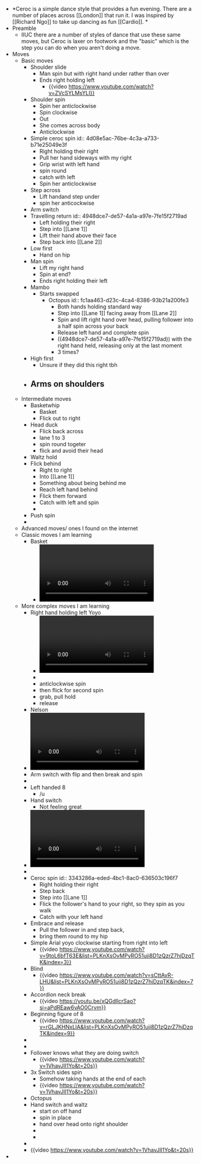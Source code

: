 - *Ceroc is a simple dance style that provides a fun evening. There are a number of places across [[London]] that run it. I was inspired by [[Richard Ngo]] to take up dancing as fun [[Cardio]]. *
- Preamble
	- IIUC there are a number of styles of dance that use these same moves, but Ceroc is laxer on footwork and the "basic" which is the step you can do when you aren't doing a move.
- Moves
	- Basic moves
		- Shoulder slide
			- Man spin but with right hand under rather than over
			- Ends right holding left
				- {{video https://www.youtube.com/watch?v=ZVcSYLMsYLI}}
		- Shoulder spin
			- Spin her anticlockwise
			- Spin clockwise
			- Out
			- She comes across body
			- Anticlockwise
		- Simple ceroc spin
		  id:: 4d08e5ac-76be-4c3a-a733-b71e25049e3f
			- Right holding their right
			- Pull her hand sideways with my right
			- Grip wrist with left hand
			- spin round
			- catch with left
			- Spin her anticlockwise
		- Step across
			- Lift handand step under
			- spin her anticockwise
		- Arm switch
		- Travelling return
		  id:: 4948dce7-de57-4a1a-a97e-7fe15f2719ad
			- Left holding their right
			- Step into [[Lane 1]]
			- Lift their hand above their face
			- Step back into [[Lane 2]]
		- Low first
			- Hand on hip
		- Man spin
			- Lift my right hand
			- Spin at end?
			- Ends right holding their left
		- Mambo
			- Starts swapped
				- Octopus
				  id:: fc1aa463-d23c-4ca4-8386-93b21a200fe3
					- Both hands holding standard way
					- Step into [[Lane 1]] facing away from [[Lane 2]]
					- Spin and lift right hand over head, pulling follower into a half spin across your back
					- Release left hand and complete spin
					- ((4948dce7-de57-4a1a-a97e-7fe15f2719ad)) with the right hand held, releasing only at the last moment
					- 3 times?
		- High first
			- Unsure if they did this right tbh
		- Arms on shoulders
			-
	- Intermediate moves
		- Basketwhip
			- Basket
			- Flick out to right
		- Head duck
			- Flick back across
			- lane 1 to 3
			- spin round togeter
			- flick and avoid their head
		- Waltz hold
		- Flick behind
			- Right to right
			- Into [[Lane 1]]
			- Something about being behind me
			- Reach left hand behind
			- Flick them forward
			- Catch with left and spin
			-
		- Push spin
		-
	- Advanced moves/ ones I found on the internet
	- Classic moves I am learning
		- Basket
			- ![306b61e9-6227-463b-ad84-1046ea2a2764.MP4](../assets/306b61e9-6227-463b-ad84-1046ea2a2764_1699290043974_0.MP4)
	- More complex moves I am learning
		- Right hand holding left Yoyo
			- ![IMG_7571.MOV](../assets/IMG_7571_1699290494003_0.MOV)
			-
			- anticlockwise spin
			- then flick for second spin
			- grab, pull hold
			- release
		- Nelson
		- ![498c4767-f9e0-4a71-bd63-2d60248216cb.MP4](../assets/498c4767-f9e0-4a71-bd63-2d60248216cb_1699290051237_0.MP4)
		- Arm switch with flip and then break and spin
		-
		- Left handed 8
			- /u
		- Hand switch
			- Not feeling great
		- ![IMG_7536.MOV](../assets/IMG_7536_1699290657992_0.MOV)
		-
		- Ceroc spin
		  id:: 3343286a-eded-4bc1-8ac0-636503c196f7
			- Right holding their right
			- Step back
			- Step into [[Lane 1]]
			- Flick the follower's hand to your right, so they spin as you walk
			- Catch with your left hand
		- Embrace and release
			- Pull the follower in and step back,
			- bring them round to my hip
		- Simple Arial yoyo clockwise starting from right into left
			- {{video https://www.youtube.com/watch?v=9toL6bfT63E&list=PLKnXsOvMPyRO51uji8D1zQzrZ7hjDzqTK&index=3}}
		- Blind
			- {{video https://www.youtube.com/watch?v=sCttAvR-LHU&list=PLKnXsOvMPyRO51uji8D1zQzrZ7hjDzqTK&index=7}}
		- Accordion neck break
			- {{video https://youtu.be/xQGdllcrSao?si=aPdREaw6vAO0Crvm}}
		- Beginning figure of 8
			- {{video https://www.youtube.com/watch?v=rGLJKHNxLlA&list=PLKnXsOvMPyRO51uji8D1zQzrZ7hjDzqTK&index=9}}
		-
		-
		- Follower knows what they are doing switch
			- {{video https://www.youtube.com/watch?v=1VhavJlI1Yo&t=20s}}
		- 3x Switch sides spin
			- Somehow taking hands at the end of each
			- {{video https://www.youtube.com/watch?v=1VhavJlI1Yo&t=20s}}
		- Octopus
		- Hand switch and waltz
			- start on off hand
			- spin in place
			- hand over head onto right shoulder
			-
			-
		-
		- {{video https://www.youtube.com/watch?v=1VhavJlI1Yo&t=20s}}
-